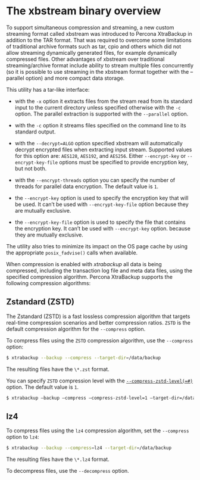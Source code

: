 # The xbstream binary overview

To support simultaneous compression and streaming, a new custom streaming
format called xbstream was introduced to Percona XtraBackup in addition to
the TAR format. That was required to overcome some limitations of traditional
archive formats such as tar, cpio and others which did not allow streaming
dynamically generated files, for example dynamically compressed files. Other
advantages of xbstream over traditional streaming/archive format include
ability to stream multiple files concurrently (so it is possible to use
streaming in the xbstream format together with the –parallel option) and more
compact data storage.

This utility has a tar-like interface:

* with the `-x` option it extracts files from the stream read from its
standard input to the current directory unless specified otherwise with the
`-c` option. The parallel extraction is supported with the `--parallel`
option.

* with the `-c` option it streams files specified on the command line to its
standard output.

* with the `--decrypt=ALGO` option specified xbstream will automatically
decrypt encrypted files when extracting input stream. Supported values for
this option are: `AES128`, `AES192`, and `AES256`. Either
`--encrypt-key` or `--encrypt-key-file` options must be specified to
provide encryption key, but not both.

* with the `--encrypt-threads` option you can specify the number of threads
for parallel data encryption. The default value is `1`.

* the `--encrypt-key` option is used to specify the encryption key that will
be used. It can’t be used with `--encrypt-key-file` option because they
are mutually exclusive. 

* the `--encrypt-key-file` option is used to specify the file that contains
the encryption key. It can’t be used with `--encrypt-key` option.
because they are mutually exclusive. 

The utility also tries to minimize its impact on the OS page cache by using the
appropriate `posix_fadvise()` calls when available.

When compression is enabled with *xtrabackup* all data is being compressed,
including the transaction log file and meta data files, using the specified
compression algorithm. Percona XtraBackup supports the following compression algorithms:

## Zstandard (ZSTD)

The Zstandard (ZSTD) is a fast lossless compression algorithm that targets real-time compression scenarios and better compression ratios. `ZSTD` is the default compression algorithm for the `--compress` option.

To compress files using the `ZSTD` compression algorithm, use the `--compress` option:

```{.bash data-prompt="$"}
$ xtrabackup --backup --compress --target-dir=/data/backup
```

The resulting files have the `\*.zst` format.
   
You can specify `ZSTD` compression level with the [`--compress-zstd-level(=#)`](xtrabackup-option-reference.md#compress-zstd-level) option. The default value is `1`.

```{.bash data-prompt="$"}
$ xtrabackup –backup –compress –compress-zstd-level=1 –target-dir=/data/backup
```

## lz4

To compress files using the `lz4` compression algorithm, set the `--compress` option to `lz4`:

```{.bash data-prompt="$"}
$ xtrabackup --backup --compress=lz4 --target-dir=/data/backup
```

The resulting files have the `\*.lz4` format. 

To decompress files, use the `--decompress` option. 

